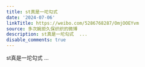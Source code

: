 ```yaml
---
title: st真是一坨勾式
date: '2024-07-06'
linkTitle: https://weibo.com/5286768287/OmjOOEYvm
source: 多次婉拒久保织织的微博
description: st真是一坨勾式  ...
disable_comments: true
---
```

st真是一坨勾式  ...
